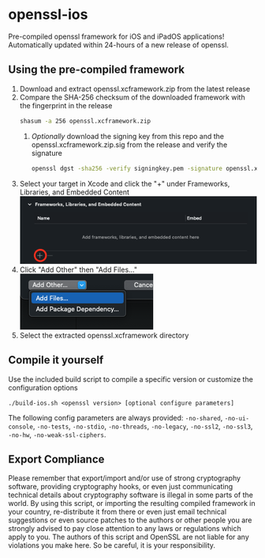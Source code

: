 # openssl-ios

Pre-compiled openssl framework for iOS and iPadOS applications! Automatically updated within 24-hours of a new release of openssl.

## Using the pre-compiled framework

1. Download and extract openssl.xcframework.zip from the latest release
1. Compare the SHA-256 checksum of the downloaded framework with the fingerprint in the release
    ```bash
    shasum -a 256 openssl.xcframework.zip
    ```
    1. _Optionally_ download the signing key from this repo and the openssl.xcframework.zip.sig from the release and verify the signature
        ```bash
        openssl dgst -sha256 -verify signingkey.pem -signature openssl.xcframework.zip.sig openssl.xcframework.zip
        ```
1. Select your target in Xcode and click the "+" under Frameworks, Libraries, and Embedded Content  
    ![Screenshot of the Frameworks, Libraries, and Embedded Content section in Xcode with the plus button circled](resources/frameworks.png)
1. Click "Add Other" then "Add Files..."  
    ![Screenshot of a dropdown menu with the add files option highlighted](resources/addfiles.png)
1. Select the extracted openssl.xcframework directory

## Compile it yourself

Use the included build script to compile a specific version or customize the configuration options

```
./build-ios.sh <openssl version> [optional configure parameters]
```

The following config parameters are always provided: `-no-shared`, `-no-ui-console`, `-no-tests`, `-no-stdio`, `-no-threads`, `-no-legacy`, `-no-ssl2`, `-no-ssl3`, `-no-hw`, `-no-weak-ssl-ciphers`.

## Export Compliance

Please remember that export/import and/or use of strong cryptography software, providing
cryptography hooks, or even just communicating technical details about cryptography
software is illegal in some parts of the world. By using this script, or importing the
resulting compiled framework in your country, re-distribute it from there or even just
email technical suggestions or even source patches to the authors or other people you are
strongly advised to pay close attention to any laws or regulations which apply to you.
The authors of this script and OpenSSL are not liable for any violations you make here.
So be careful, it is your responsibility. 
